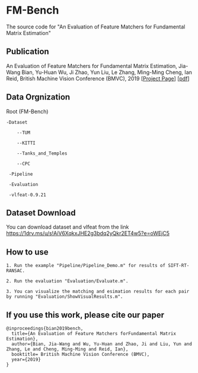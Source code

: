 # FM-Bench
The source code for "An Evaluation of Feature Matchers for Fundamental Matrix Estimation"


## Publication
An Evaluation of Feature Matchers for Fundamental Matrix Estimation, Jia-Wang Bian, Yu-Huan Wu, Ji Zhao, Yun Liu, Le Zhang, Ming-Ming Cheng, Ian Reid, British Machine Vision Conference (BMVC), 2019 [[Project Page](http://jwbian.net/fm-bench)] [[pdf](https://jwbian.net/Papers/FM_BMVC19.pdf)]

## Data Orgnization

  Root (FM-Bench)
  
    -Dataset
    
        --TUM
      
        --KITTI
      
        --Tanks_and_Temples
      
        --CPC
     
     -Pipeline
     
     -Evaluation
     
     -vlfeat-0.9.21


## Dataset Download

You can download dataset and vlfeat from the link https://1drv.ms/u/s!AiV6XqkxJHE2g3bdq2yQkr2ET4w5?e=oWEjC5


## How to use

    1. Run the example "Pipeline/Pipeline_Demo.m" for results of SIFT-RT-RANSAC.
    
    2. Run the evaluation "Evaluation/Evaluate.m".
    
    3. You can visualize the matching and esimation results for each pair by running "Evaluation/ShowVisualResults.m".
    
    
 ## If you use this work, please cite our paper
 
    @inproceedings{bian2019bench,
      title={An Evaluation of Feature Matchers forFundamental Matrix Estimation},
      author={Bian, Jia-Wang and Wu, Yu-Huan and Zhao, Ji and Liu, Yun and Zhang, Le and Cheng, Ming-Ming and Reid, Ian},
      booktitle= British Machine Vision Conference (BMVC),
      year={2019}
    }

    
    
